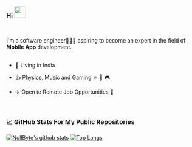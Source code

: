 ### Hi <img src="https://raw.githubusercontent.com/wasabeef/wasabeef/master/icons/wave.gif" width="30px">
<br/>

I'm a software engineer👨🏻‍💻 aspiring to become an expert in the field of **Mobile App** development.
<br/>
<br/>


- 📍 Living in India

- 👍 Physics, Music and Gaming ⚛️ 🎵 🎮

- ✈️ Open to Remote Job Opportunities 🍻

<br/>

### 📈 GitHub Stats For My **Public Repositories**

[![NullByte's github stats](https://github-readme-stats.vercel.app/api?username=NullByte08&show_icons=true&line_height=21&show_icons=true&theme=vue&hide_border=true)](https://github.com/anuraghazra/github-readme-stats)
[![Top Langs](https://github-readme-stats.vercel.app/api/top-langs/?username=NullByte08&show_icons=true&layout=compact&theme=vue&hide_border=true)](https://github.com/anuraghazra/github-readme-stats)
